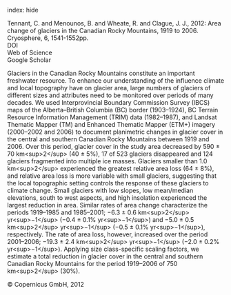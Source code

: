 index: hide

<div class="Citation">

  <div class="Citation-body">
    <div class="Citation-text">Tennant, C. and Menounos, B. and Wheate, R. and Clague, J. J., 2012: Area change of glaciers in the Canadian Rocky Mountains, 1919 to 2006. <span class="Article-journal">Cryosphere, </span><span class="Article-volume">6, </span>1541-1552pp.</div>
    <div class="Citation-links">
      <div class="CitationLink" data-href="https://doi.org/10.5194/tc-6-1541-2012">
        <div class="CitationLink-icon CitationLink-Doi"></div>
        <div class="CitationLink-text">DOI</div>
      </div>
      <div class="CitationLink" data-href="http://cel.webofknowledge.com/InboundService.do?customersID=atyponcel&smartRedirect=yes&mode=FullRecord&IsProductCode=Yes&product=CEL&Init=Yes&Func=Frame&action=retrieve&SrcApp=literatum&SrcAuth=atyponcel&SID=7CNc3cIRaBKjGbSujFM&UT=WOS:000312698800022">
        <div class="CitationLink-icon CitationLink-Isi"></div>
        <div class="CitationLink-text">Web of Science</div>
      </div>
      <div class="CitationLink" data-href="https://scholar.google.com/scholar?q=10.5194/tc-6-1541-2012">
        <div class="CitationLink-icon CitationLink-Scholar"></div>
        <div class="CitationLink-text">Google Scholar</div>
      </div>
    </div>
  </div>
</div>

Glaciers in the Canadian Rocky Mountains constitute an important freshwater resource. To enhance our understanding of the influence climate and local topography have on glacier area, large numbers of glaciers of different sizes and attributes need to be monitored over periods of many decades. We used Interprovincial Boundary Commission Survey (IBCS) maps of the Alberta–British Columbia (BC) border (1903–1924), BC Terrain Resource Information Management (TRIM) data (1982–1987), and Landsat Thematic Mapper (TM) and Enhanced Thematic Mapper (ETM+) imagery (2000–2002 and 2006) to document planimetric changes in glacier cover in the central and southern Canadian Rocky Mountains between 1919 and 2006. Over this period, glacier cover in the study area decreased by 590 ± 70 km&lt;sup&gt;2&lt;/sup&gt; (40 ± 5%), 17 of 523 glaciers disappeared and 124 glaciers fragmented into multiple ice masses. Glaciers smaller than 1.0 km&lt;sup&gt;2&lt;/sup&gt; experienced the greatest relative area loss (64 ± 8%), and relative area loss is more variable with small glaciers, suggesting that the local topographic setting controls the response of these glaciers to climate change. Small glaciers with low slopes, low mean/median elevations, south to west aspects, and high insolation experienced the largest reduction in area. Similar rates of area change characterize the periods 1919–1985 and 1985–2001; −6.3 ± 0.6 km&lt;sup&gt;2&lt;/sup&gt; yr&lt;sup&gt;−1&lt;/sup&gt; (−0.4 ± 0.1% yr&lt;sup&gt;−1&lt;/sup&gt;) and −5.0 ± 0.5 km&lt;sup&gt;2&lt;/sup&gt; yr&lt;sup&gt;−1&lt;/sup&gt; (−0.5 ± 0.1% yr&lt;sup&gt;−1&lt;/sup&gt;), respectively. The rate of area loss, however, increased over the period 2001–2006; −19.3 ± 2.4 km&lt;sup&gt;2&lt;/sup&gt; yr&lt;sup&gt;−1&lt;/sup&gt; (−2.0 ± 0.2% yr&lt;sup&gt;−1&lt;/sup&gt;). Applying size class-specific scaling factors, we estimate a total reduction in glacier cover in the central and southern Canadian Rocky Mountains for the period 1919–2006 of 750 km&lt;sup&gt;2&lt;/sup&gt; (30%).

<div class="Citation-copy">
&copy; Copernicus GmbH, 2012
</div>